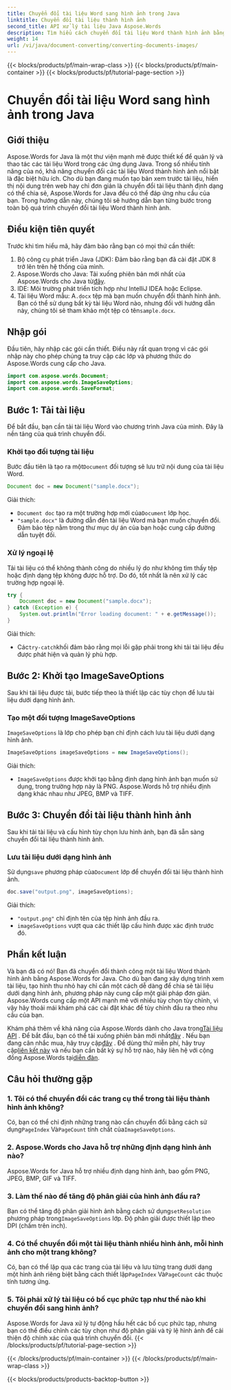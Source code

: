 ```yaml
---
title: Chuyển đổi tài liệu Word sang hình ảnh trong Java
linktitle: Chuyển đổi tài liệu thành hình ảnh
second_title: API xử lý tài liệu Java Aspose.Words
description: Tìm hiểu cách chuyển đổi tài liệu Word thành hình ảnh bằng Aspose.Words cho Java. Hướng dẫn từng bước, hoàn chỉnh với các ví dụ về mã và câu hỏi thường gặp.
weight: 14
url: /vi/java/document-converting/converting-documents-images/
---
```


{{< blocks/products/pf/main-wrap-class >}}
{{< blocks/products/pf/main-container >}}
{{< blocks/products/pf/tutorial-page-section >}}

# Chuyển đổi tài liệu Word sang hình ảnh trong Java


## Giới thiệu

Aspose.Words for Java là một thư viện mạnh mẽ được thiết kế để quản lý và thao tác các tài liệu Word trong các ứng dụng Java. Trong số nhiều tính năng của nó, khả năng chuyển đổi các tài liệu Word thành hình ảnh nổi bật là đặc biệt hữu ích. Cho dù bạn đang muốn tạo bản xem trước tài liệu, hiển thị nội dung trên web hay chỉ đơn giản là chuyển đổi tài liệu thành định dạng có thể chia sẻ, Aspose.Words for Java đều có thể đáp ứng nhu cầu của bạn. Trong hướng dẫn này, chúng tôi sẽ hướng dẫn bạn từng bước trong toàn bộ quá trình chuyển đổi tài liệu Word thành hình ảnh.

## Điều kiện tiên quyết

Trước khi tìm hiểu mã, hãy đảm bảo rằng bạn có mọi thứ cần thiết:

1. Bộ công cụ phát triển Java (JDK): Đảm bảo rằng bạn đã cài đặt JDK 8 trở lên trên hệ thống của mình.
2.  Aspose.Words cho Java: Tải xuống phiên bản mới nhất của Aspose.Words cho Java từ[đây](https://releases.aspose.com/words/java/).
3. IDE: Môi trường phát triển tích hợp như IntelliJ IDEA hoặc Eclipse.
4. Tài liệu Word mẫu: A`.docx` tệp mà bạn muốn chuyển đổi thành hình ảnh. Bạn có thể sử dụng bất kỳ tài liệu Word nào, nhưng đối với hướng dẫn này, chúng tôi sẽ tham khảo một tệp có tên`sample.docx`.

## Nhập gói

Đầu tiên, hãy nhập các gói cần thiết. Điều này rất quan trọng vì các gói nhập này cho phép chúng ta truy cập các lớp và phương thức do Aspose.Words cung cấp cho Java.

```java
import com.aspose.words.Document;
import com.aspose.words.ImageSaveOptions;
import com.aspose.words.SaveFormat;
```

## Bước 1: Tải tài liệu

Để bắt đầu, bạn cần tải tài liệu Word vào chương trình Java của mình. Đây là nền tảng của quá trình chuyển đổi.

### Khởi tạo đối tượng tài liệu

 Bước đầu tiên là tạo ra một`Document` đối tượng sẽ lưu trữ nội dung của tài liệu Word.

```java
Document doc = new Document("sample.docx");
```

Giải thích:
- `Document doc` tạo ra một trường hợp mới của`Document` lớp học.
- `"sample.docx"` là đường dẫn đến tài liệu Word mà bạn muốn chuyển đổi. Đảm bảo tệp nằm trong thư mục dự án của bạn hoặc cung cấp đường dẫn tuyệt đối.

### Xử lý ngoại lệ

Tải tài liệu có thể không thành công do nhiều lý do như không tìm thấy tệp hoặc định dạng tệp không được hỗ trợ. Do đó, tốt nhất là nên xử lý các trường hợp ngoại lệ.

```java
try {
    Document doc = new Document("sample.docx");
} catch (Exception e) {
    System.out.println("Error loading document: " + e.getMessage());
}
```

Giải thích:
-  Các`try-catch`khối đảm bảo rằng mọi lỗi gặp phải trong khi tải tài liệu đều được phát hiện và quản lý phù hợp.

## Bước 2: Khởi tạo ImageSaveOptions

Sau khi tài liệu được tải, bước tiếp theo là thiết lập các tùy chọn để lưu tài liệu dưới dạng hình ảnh.

### Tạo một đối tượng ImageSaveOptions

`ImageSaveOptions` là lớp cho phép bạn chỉ định cách lưu tài liệu dưới dạng hình ảnh.

```java
ImageSaveOptions imageSaveOptions = new ImageSaveOptions();
```

Giải thích:
- `ImageSaveOptions` được khởi tạo bằng định dạng hình ảnh bạn muốn sử dụng, trong trường hợp này là PNG. Aspose.Words hỗ trợ nhiều định dạng khác nhau như JPEG, BMP và TIFF.

## Bước 3: Chuyển đổi tài liệu thành hình ảnh

Sau khi tải tài liệu và cấu hình tùy chọn lưu hình ảnh, bạn đã sẵn sàng chuyển đổi tài liệu thành hình ảnh.

### Lưu tài liệu dưới dạng hình ảnh

 Sử dụng`save` phương pháp của`Document` lớp để chuyển đổi tài liệu thành hình ảnh.

```java
doc.save("output.png", imageSaveOptions);
```

Giải thích:
- `"output.png"` chỉ định tên của tệp hình ảnh đầu ra.
- `imageSaveOptions` vượt qua các thiết lập cấu hình được xác định trước đó.

## Phần kết luận

Và bạn đã có nó! Bạn đã chuyển đổi thành công một tài liệu Word thành hình ảnh bằng Aspose.Words for Java. Cho dù bạn đang xây dựng trình xem tài liệu, tạo hình thu nhỏ hay chỉ cần một cách dễ dàng để chia sẻ tài liệu dưới dạng hình ảnh, phương pháp này cung cấp một giải pháp đơn giản. Aspose.Words cung cấp một API mạnh mẽ với nhiều tùy chọn tùy chỉnh, vì vậy hãy thoải mái khám phá các cài đặt khác để tùy chỉnh đầu ra theo nhu cầu của bạn.

 Khám phá thêm về khả năng của Aspose.Words dành cho Java trong[Tài liệu API](https://reference.aspose.com/words/java/) . Để bắt đầu, bạn có thể tải xuống phiên bản mới nhất[đây](https://releases.aspose.com/words/java/) . Nếu bạn đang cân nhắc mua, hãy truy cập[đây](https://purchase.aspose.com/buy) . Để dùng thử miễn phí, hãy truy cập[liên kết này](https://releases.aspose.com/) và nếu bạn cần bất kỳ sự hỗ trợ nào, hãy liên hệ với cộng đồng Aspose.Words tại[diễn đàn](https://forum.aspose.com/c/words/8).
## Câu hỏi thường gặp

### 1. Tôi có thể chuyển đổi các trang cụ thể trong tài liệu thành hình ảnh không?

 Có, bạn có thể chỉ định những trang nào cần chuyển đổi bằng cách sử dụng`PageIndex` Và`PageCount` tính chất của`ImageSaveOptions`.

### 2. Aspose.Words cho Java hỗ trợ những định dạng hình ảnh nào?

Aspose.Words for Java hỗ trợ nhiều định dạng hình ảnh, bao gồm PNG, JPEG, BMP, GIF và TIFF.

### 3. Làm thế nào để tăng độ phân giải của hình ảnh đầu ra?

 Bạn có thể tăng độ phân giải hình ảnh bằng cách sử dụng`setResolution` phương pháp trong`ImageSaveOptions` lớp. Độ phân giải được thiết lập theo DPI (chấm trên inch).

### 4. Có thể chuyển đổi một tài liệu thành nhiều hình ảnh, mỗi hình ảnh cho một trang không?

 Có, bạn có thể lặp qua các trang của tài liệu và lưu từng trang dưới dạng một hình ảnh riêng biệt bằng cách thiết lập`PageIndex` Và`PageCount` các thuộc tính tương ứng.

### 5. Tôi phải xử lý tài liệu có bố cục phức tạp như thế nào khi chuyển đổi sang hình ảnh?

Aspose.Words for Java xử lý tự động hầu hết các bố cục phức tạp, nhưng bạn có thể điều chỉnh các tùy chọn như độ phân giải và tỷ lệ hình ảnh để cải thiện độ chính xác của quá trình chuyển đổi.
{{< /blocks/products/pf/tutorial-page-section >}}

{{< /blocks/products/pf/main-container >}}
{{< /blocks/products/pf/main-wrap-class >}}

{{< blocks/products/products-backtop-button >}}
